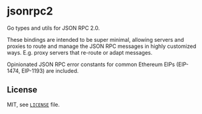 # jsonrpc2

Go types and utils for JSON RPC 2.0.

These bindings are intended to be super minimal,
allowing servers and proxies to route and manage the JSON RPC messages in highly customized ways.
E.g. proxy servers that re-route or adapt messages.

Opinionated JSON RPC error constants for common Ethereum EIPs (EIP-1474, EIP-1193) are included.

## License

MIT, see [`LICENSE`](./LICENSE) file.


